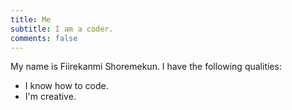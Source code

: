 ```yaml
---
title: Me
subtitle: I am a coder.
comments: false
---
```


My name is Fiirekanmi Shoremekun. I have the following qualities:

- I know how to code.
- I'm creative.
